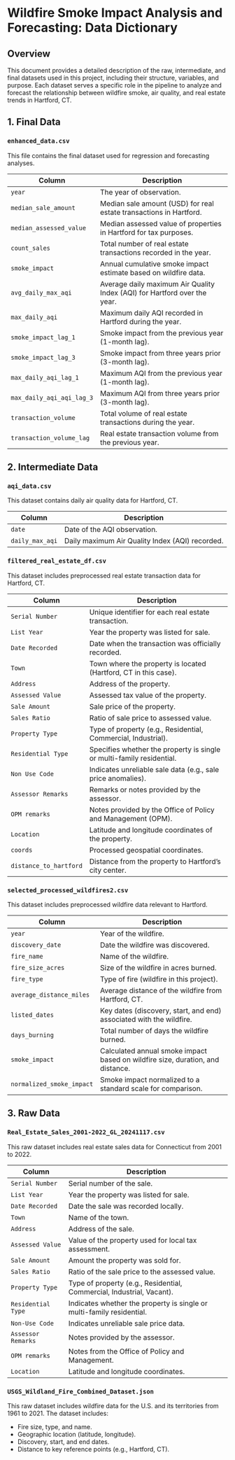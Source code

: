 # Wildfire Smoke Impact Analysis and Forecasting: Data Dictionary

## **Overview**
This document provides a detailed description of the raw, intermediate, and final datasets used in this project, including their structure, variables, and purpose. Each dataset serves a specific role in the pipeline to analyze and forecast the relationship between wildfire smoke, air quality, and real estate trends in Hartford, CT.

## **1. Final Data**
### `enhanced_data.csv`
This file contains the final dataset used for regression and forecasting analyses.

| **Column**               | **Description**                                                                 |
|---------------------------|---------------------------------------------------------------------------------|
| `year`                   | The year of observation.                                                       |
| `median_sale_amount`     | Median sale amount (USD) for real estate transactions in Hartford.              |
| `median_assessed_value`  | Median assessed value of properties in Hartford for tax purposes.               |
| `count_sales`            | Total number of real estate transactions recorded in the year.                  |
| `smoke_impact`           | Annual cumulative smoke impact estimate based on wildfire data.                 |
| `avg_daily_max_aqi`      | Average daily maximum Air Quality Index (AQI) for Hartford over the year.       |
| `max_daily_aqi`          | Maximum daily AQI recorded in Hartford during the year.                         |
| `smoke_impact_lag_1`     | Smoke impact from the previous year (1-month lag).                               |
| `smoke_impact_lag_3`     | Smoke impact from three years prior (3-month lag).                               |
| `max_daily_aqi_lag_1`    | Maximum AQI from the previous year (1-month lag).                                |
| `max_daily_aqi_aqi_lag_3`| Maximum AQI from three years prior (3-month lag).                                |
| `transaction_volume`     | Total volume of real estate transactions during the year.                       |
| `transaction_volume_lag` | Real estate transaction volume from the previous year.                          |

## **2. Intermediate Data**
### `aqi_data.csv`
This dataset contains daily air quality data for Hartford, CT.

| **Column**     | **Description**                                      |
|-----------------|------------------------------------------------------|
| `date`         | Date of the AQI observation.                         |
| `daily_max_aqi`| Daily maximum Air Quality Index (AQI) recorded.       |

### `filtered_real_estate_df.csv`
This dataset includes preprocessed real estate transaction data for Hartford, CT.

| **Column**          | **Description**                                                                 |
|----------------------|---------------------------------------------------------------------------------|
| `Serial Number`      | Unique identifier for each real estate transaction.                            |
| `List Year`          | Year the property was listed for sale.                                         |
| `Date Recorded`      | Date when the transaction was officially recorded.                             |
| `Town`               | Town where the property is located (Hartford, CT in this case).                |
| `Address`            | Address of the property.                                                       |
| `Assessed Value`     | Assessed tax value of the property.                                            |
| `Sale Amount`        | Sale price of the property.                                                    |
| `Sales Ratio`        | Ratio of sale price to assessed value.                                          |
| `Property Type`      | Type of property (e.g., Residential, Commercial, Industrial).                  |
| `Residential Type`   | Specifies whether the property is single or multi-family residential.          |
| `Non Use Code`       | Indicates unreliable sale data (e.g., sale price anomalies).                   |
| `Assessor Remarks`   | Remarks or notes provided by the assessor.                                     |
| `OPM remarks`        | Notes provided by the Office of Policy and Management (OPM).                  |
| `Location`           | Latitude and longitude coordinates of the property.                           |
| `coords`             | Processed geospatial coordinates.                                              |
| `distance_to_hartford`| Distance from the property to Hartford’s city center.                         |

### `selected_processed_wildfires2.csv`
This dataset includes preprocessed wildfire data relevant to Hartford.

| **Column**              | **Description**                                                                 |
|--------------------------|---------------------------------------------------------------------------------|
| `year`                  | Year of the wildfire.                                                          |
| `discovery_date`        | Date the wildfire was discovered.                                              |
| `fire_name`             | Name of the wildfire.                                                          |
| `fire_size_acres`       | Size of the wildfire in acres burned.                                          |
| `fire_type`             | Type of fire (wildfire in this project).                                       |
| `average_distance_miles`| Average distance of the wildfire from Hartford, CT.                            |
| `listed_dates`          | Key dates (discovery, start, and end) associated with the wildfire.            |
| `days_burning`          | Total number of days the wildfire burned.                                      |
| `smoke_impact`          | Calculated annual smoke impact based on wildfire size, duration, and distance. |
| `normalized_smoke_impact`| Smoke impact normalized to a standard scale for comparison.                   |

## **3. Raw Data**
### `Real_Estate_Sales_2001-2022_GL_20241117.csv`
This raw dataset includes real estate sales data for Connecticut from 2001 to 2022.

| **Column**          | **Description**                                                                 |
|----------------------|---------------------------------------------------------------------------------|
| `Serial Number`      | Serial number of the sale.                                                     |
| `List Year`          | Year the property was listed for sale.                                         |
| `Date Recorded`      | Date the sale was recorded locally.                                            |
| `Town`               | Name of the town.                                                             |
| `Address`            | Address of the sale.                                                          |
| `Assessed Value`     | Value of the property used for local tax assessment.                          |
| `Sale Amount`        | Amount the property was sold for.                                              |
| `Sales Ratio`        | Ratio of the sale price to the assessed value.                                 |
| `Property Type`      | Type of property (e.g., Residential, Commercial, Industrial, Vacant).          |
| `Residential Type`   | Indicates whether the property is single or multi-family residential.          |
| `Non-Use Code`       | Indicates unreliable sale price data.                                          |
| `Assessor Remarks`   | Notes provided by the assessor.                                               |
| `OPM remarks`        | Notes from the Office of Policy and Management.                               |
| `Location`           | Latitude and longitude coordinates.                                           |


### `USGS_Wildland_Fire_Combined_Dataset.json`
This raw dataset includes wildfire data for the U.S. and its territories from 1961 to 2021. The dataset includes:
- Fire size, type, and name.
- Geographic location (latitude, longitude).
- Discovery, start, and end dates.
- Distance to key reference points (e.g., Hartford, CT).

